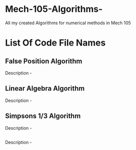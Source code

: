 # Mech-105-Algorithms-
All my created Algorithms for numerical methods in Mech 105
# List Of Code File Names
## False Position Algorithm
Description - 
## Linear Algebra Algorithm
Description -
## Simpsons 1/3 Algorithm
Description -
##
Description -
